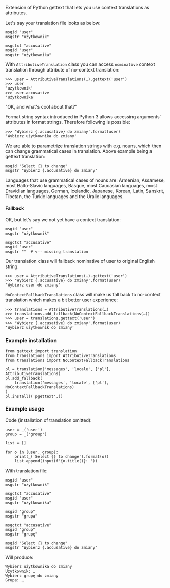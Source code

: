 Extension of Python gettext that lets you use context translations as
attributes.

Let's say your translation file looks as below:

    msgid "user"
    msgstr "użytkownik"

    msgctxt "accusative"
    msgid "user"
    msgstr "użytkownika"

With ``AttributiveTranslation`` class you can access ``nominative`` context
translation through attribute of no-context translation:

    >>> user = AttributiveTranslations(…).gettext('user')
    >>> user
    'użytkownik'
    >>> user.accusative
    'użytkownika'
    
"OK, and what's cool about that?"

Format string syntax introduced in Python 3 allows accessing arguments'
attributes in format strings. Therefore following is possible:

    >>> 'Wybierz {.accusative} do zmiany'.format(user)
    'Wybierz użytkownika do zmiany'

We are able to parametrize translation strings with e.g. nouns, which then can
change grammatical cases in translation. Above example being a gettext
translation:

    msgid "Select {} to change"
    msgstr "Wybierz {.accusative} do zmiany"

Languages that use grammatical cases of nouns are: Armenian, Assamese, most 
Balto-Slavic languages, Basque, most Caucasian languages, most Dravidian
languages, German, Icelandic, Japanese, Korean, Latin, Sanskrit, Tibetan, the
Turkic languages and the Uralic languages.
    
#### Fallback

OK, but let's say we not yet have a context translation:

    msgid "user"
    msgstr "użytkownik"

    msgctxt "accusative"
    msgid "user"
    msgstr ""  # <-- missing translation

Our translation class will fallback nominative of user to original English
string:

    >>> user = AttributiveTranslations(…).gettext('user')
    >>> 'Wybierz {.accusative} do zmiany'.format(user)
    'Wybierz user do zmiany'

``NoContextFallbackTranslations`` class will make us fall back to no-context
translation which makes a bit better user experience:

    >>> translations = AttributiveTranslations(…)
    >>> translations.add_fallback(NoContextFallbackTranslations(…))
    >>> user = translations.gettext('user')
    >>> 'Wybierz {.accusative} do zmiany'.format(user)
    'Wybierz użytkownik do zmiany'

### Example installation

    from gettext import translation
    from translations import AttributiveTranslations
    from translations import NoContextFallbackTranslations

    pl = translation('messages', 'locale', ['pl'], AttributiveTranslations)
    pl.add_fallback(
        translation('messages', 'locale', ['pl'], NoContextFallbackTranslations)
    )
    pl.install(('pgettext',))

### Example usage

Code (installation of translation omitted):

    user = _('user')
    group = _('group')

    list = []

    for o in (user, group):
        print(_('Select {} to change').format(o))
        list.append(input(f'{o.title()}: '))
        
With translation file:

    msgid "user"
    msgstr "użytkownik"

    msgctxt "accusative"
    msgid "user"
    msgstr "użytkownika"

    msgid "group"
    msgstr "grupa"

    msgctxt "accusative"
    msgid "group"
    msgstr "grupę"

    msgid "Select {} to change"
    msgstr "Wybierz {.accusative} do zmiany"

Will produce:
    
    Wybierz użytkownika do zmiany
    Użytkownik: …
    Wybierz grupę do zmiany
    Grupa: …

